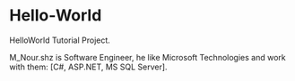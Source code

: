 # Hello-World
HelloWorld Tutorial Project.


M_Nour.shz is Software Engineer, he like Microsoft Technologies and work with them: [C#, ASP.NET, MS SQL Server].
